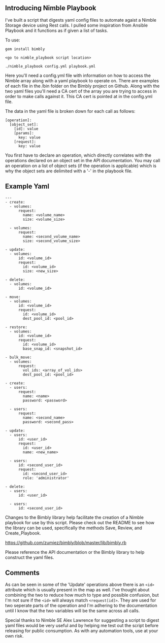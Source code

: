 Introducing Nimble Playbook
------------------

I've built a script that digests yaml config files to automate agaist a Nimble Storage device using Rest calls. I pulled some inspiration from Ansible Playbook and it functions as if given a list of tasks. 

To use:

```
gem install bimbly

<go to nimble_playbook script location>

./nimble_playbook config.yml playbook.yml
```

Here you'll need a config.yml file with information on how to access the Nimble array along with a yaml playbook to operate on. There are examples of each file in the /bin folder on the Bimbly project on Github. Along with the two yaml files you'll need a CA cert of the array you are trying to access in order to make calls against it. This CA cert is pointed at in the config.yml file.

The data in the yaml file is broken down for each call as follows:

```
[operation]:
  [object_set]:
    [id]: value
    [params]:
      key: value
    [request]:
      key: value
```

You first have to declare an operation, which directly correlates with the operations declared on an object set in the API documentation. You may call an operation on a list of object sets (if the operation is applicable) which is why the object sets are delimited with a '-' in the playbook file.

Example Yaml
---------

```
---
- create:
  - volumes:
      request:
        name: <volume_name>
        size: <volume_size>
      
  - volumes:
      request:
        name: <second_volume_name>
        size: <second_volume_size>

- update:
  - volumes:
      id: <volume_id>
      request:
        id: <volume_id>
        size: <new_size>

- delete:
  - volumes:
      id: <volume_id>

- move:
  - volumes:
      id: <volume_id>
      request:
        id: <volume_id>
        dest_pool_id: <pool_id>

- restore:
  - volumes:
      id: <volume_id>
      request:
        id: <volume_id>
        base_snap_id: <snapshot_id>

- bulk_move:
  - volumes:
      request:
        vol_ids: <array_of_vol_ids>
        dest_pool_id: <pool_id>

- create:
  - users:
      request:
        name: <name>
        password: <password>

  - users:
      request:
        name: <second_name>
        password: <second_pass>

- update:
  - users:
      id: <user_id>
      request:
        id: <user_id>
        name: <new_name>
      
  - users:
      id: <second_user_id>
      request:
        id: <second_user_id>
        role: 'administrator'

- delete:
  - users:
      id: <user_id>

  - users:
      id: <second_user_id>
```

Changes to the Bimbly library help facilitate the creation of a Nimble playbook for use by this script. Please check out the README to see how the library can be used, specifically the methods Save, Review, and Create_Playbook.

https://github.com/zumiez/bimbly/blob/master/lib/bimbly.rb

Please reference the API documentation or the Bimbly library to help construct the yaml files.

Comments
---------------
As can be seen in some of the 'Update' operations above there is an `<id>` attribute which is usually present in the <request> map as well. I've thought about combining the two to reduce how much to type and possible confusion, but I'm not sure if the `<id>` will always match `<request[id]>`. They are used for two seperate parts of the operation and I'm adhering to the documentation until I know that the two variables will be the same across all calls.

Special thanks to Nimble SE Alex Lawrence for suggesting a script to digest yaml files would be very useful and by helping me test out the script before releasing for public consumption. As with any automation tools, use at your own risk.

